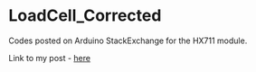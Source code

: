 # LoadCell_Corrected
Codes posted on Arduino StackExchange for the HX711 module.

Link to my post - [here](https://arduino.stackexchange.com/questions/90184/prevent-resetting-of-null-weight-when-using-hx711-with-a-load-cell)

